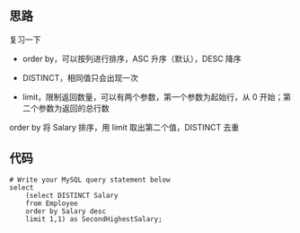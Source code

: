 ## 思路

复习一下

- order by，可以按列进行排序，ASC 升序（默认），DESC 降序

- DISTINCT，相同值只会出现一次
- limit，限制返回数量，可以有两个参数，第一个参数为起始行，从 0 开始；第二个参数为返回的总行数

order by 将 Salary 排序，用 limit 取出第二个值，DISTINCT 去重

## 代码

```mysql
# Write your MySQL query statement below
select 
    (select DISTINCT Salary 
    from Employee
    order by Salary desc
    limit 1,1) as SecondHighestSalary;
```

